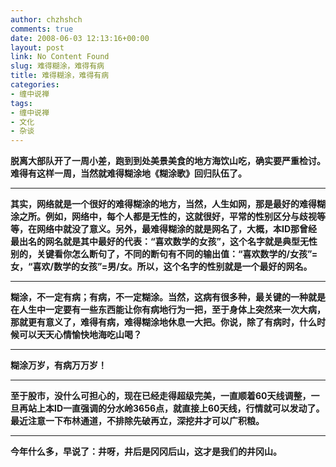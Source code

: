 ```yaml
---
author: chzhshch
comments: true
date: 2008-06-03 12:13:16+00:00
layout: post
link: No Content Found
slug: 难得糊涂，难得有病
title: 难得糊涂，难得有病
categories:
- 缠中说禅
tags:
- 缠中说禅
- 文化
- 杂谈
---
```


			

**脱离大部队开了一周小差，跑到到处美景美食的地方海饮山吃，确实要严重检讨。难得有这样一周，当然就难得糊涂地《糊涂歌》回归队伍了。**

** **

**其实，网络就是一个很好的难得糊涂的地方，当然，人生如网，那是最好的难得糊涂之所。例如，网络中，每个人都是无性的，这就很好，平常的性别区分与歧视等等，在网络中就没了意义。另外，最难得糊涂的就是网名了，大概，本ID那曾经最出名的网名就是其中最好的代表：“喜欢数学的女孩”，这个名字就是典型无性别的，关键看你怎么断句了，不同的断句有不同的输出值：“喜欢数学的/女孩”=女，“喜欢/数学的女孩”=男/女。所以，这个名字的性别就是一个最好的网名。**

** **

**糊涂，不一定有病；有病，不一定糊涂。当然，这病有很多种，最关键的一种就是在人生中一定要有一些东西能让你有病地行为一把，至于身体上突然来一次大病，那就更有意义了，难得有病，难得糊涂地休息一大把。你说，除了有病时，什么时候可以天天心情愉快地海吃山喝？**

** **

**糊涂万岁，有病万万岁！**

** **

**至于股市，没什么可担心的，现在已经走得超级完美，一直顺着60天线调整，一旦再站上本ID一直强调的分水岭3656点，就直接上60天线，行情就可以发动了。最近注意一下布林通道，不排除先破再立，深挖井才可以广积粮。**

** **

**今年什么多，早说了：井呀，井后是冈冈后山，这才是我们的井冈山。**
